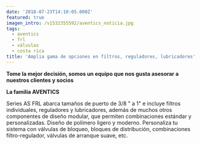 ```yaml
---
date: '2018-07-23T14:10:05.000Z'
featured: true
imagen_intro: /v1532355592/aventics_noticia.jpg
tags:
  - aventics
  - frl
  - válvulas
  - costa rica
title: 'Amplia gama de opciones en filtros, reguladores, lubricadores'
---
```





**Tome la mejor decisión, somos un equipo que nos gusta asesorar a nuestros clientes y socios**

**La familia AVENTICS**

Series AS FRL abarca tamaños de puerto de 3/8 " a 1" e incluye filtros individuales, reguladores y lubricadores, además de muchos otros componentes de diseño modular, que permiten combinaciones estándar y personalizadas. Diseño de polímero ligero y moderno. Personaliza tu sistema con válvulas de bloqueo, bloques de distribución, combinaciones filtro-regulador, válvulas de arranque suave, etc.
